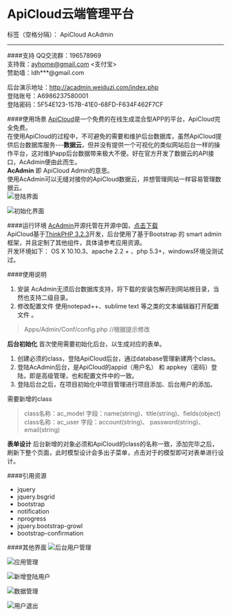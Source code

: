 # ApiCloud云端管理平台

标签（空格分隔）： ApiCloud AcAdmin

---
####支持
QQ交流群：196578969    
支持我：ayhome@gmail.com <支付宝>    
赞助墙：ldh***@gmail.com



后台演示地址：http://acadmin.weiduzi.com/index.php     
登陆账号：A6986237580001    
登陆密码：5F54E123-157B-41E0-68FD-F634F462F7CF    

####使用场景
[ApiCloud][1]是一个免费的在线生成混合型APP的平台，ApiCloud完全免费。    
在使用ApiCloud的过程中，不可避免的需要和维护后台数据库，虽然ApiCloud提供后台数据库服务---**数据云**，但并没有提供一个可视化的类似网站后台一样的操作平台，这对维护app后台数据带来极大不便。好在官方开发了数据云的API接口，AcAdmin便由此而生。    
**AcAdmin** 即 ApiCloud Admin的意思。    
使用AcAdmin可以无缝对接你的ApiCloud数据云，并想管理网站一样容易管理数据云。    
![登陆界面][2]

![初始化界面][3]


####运行环境
[AcAdmin][4]开源托管在开源中国，[点击下载][5]    
ApiCloud基于[ThinkPHP 3.2.3][6]开发，后台使用了基于Bootstrap 的 smart admin框架，并且定制了其他组件，具体请参考应用资源。    
开发环境如下：
OS X 10.10.3、apache 2.2 + 、php 5.3+，windows环境没测试过。


####使用说明

 1. 安装
AcAdmin无须后台数据库支持，将下载的安装包解药到网站根目录，当然也支持二级目录。
 2. 修改配置文件
 使用notepad++、sublime text 等之类的文本编辑器打开配置文件 。

> Apps/Admin/Conf/config.php  //根据提示修改

**后台初始化**
 首次使用需要初始化后台，以生成对应的表单。

 1. 创建必须的class，登陆ApiCloud后台，通过database管理新建两个class。
 2. 登陆AcAdmin后台，是ApiCloud的appid（用户名） 和 appkey（密码）登陆，即是高级管理，也和配置文件中的一致。
 3. 登陆后台之后，在项目初始化中项目管理进行项目添加、后台用户的添加。

需要新增的class
> class名称：ac_model
字段：name(string)、title(string)、fields(object)
class名称：ac_user
字段：account(string)、 password(string)、 email(string)

**表单设计**
后台新增的对象必须和ApiCloud的class的名称一致，添加完毕之后，刷新下整个页面，此时模型设计会多出子菜单，点击对于的模型即可对表单进行设计。    

 
####引用资源
 - jquery
 - jquery.bsgrid
 - bootstrap
 - notification
 - nprogress
 - jquery.bootstrap-growl
 - bootstrap-confirmation

####其他界面
![后台用户管理][7]

![应用管理][8]

![新增登陆用户][9]

![数据管理][10]

![用户退出][11]


  [1]: http://www.apicloud.com/
  [2]: http://static.oschina.net/uploads/space/2015/0609/134136_eIkt_1423274.png
  [3]: http://static.oschina.net/uploads/space/2015/0609/134137_5mdG_1423274.png
  [4]: https://git.oschina.net/anyhome/AcAdmin
  [5]: https://git.oschina.net/anyhome/AcAdmin
  [6]: http://www.thinkphp.cn/
  [7]: http://static.oschina.net/uploads/space/2015/0609/134137_bOwD_1423274.png
  [8]: http://static.oschina.net/uploads/space/2015/0609/134138_en88_1423274.png
  [9]: http://static.oschina.net/uploads/space/2015/0609/134138_6dl7_1423274.png
  [10]: http://static.oschina.net/uploads/space/2015/0609/134139_qRir_1423274.png
  [11]: http://static.oschina.net/uploads/space/2015/0609/134140_Znj4_1423274.png